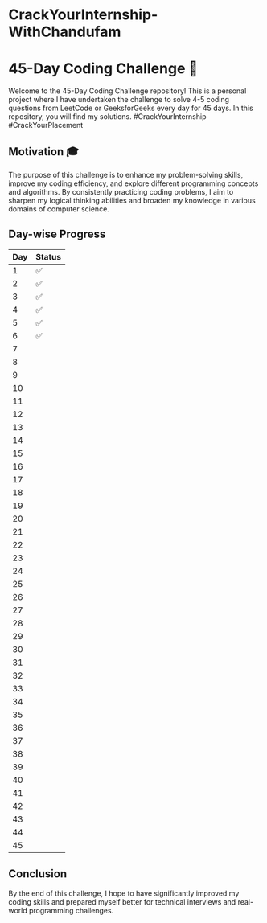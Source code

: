 # CrackYourInternship-WithChandufam
# 45-Day Coding Challenge 🚩

Welcome to the 45-Day Coding Challenge repository! This is a personal project where I have undertaken the challenge to solve 4-5 coding questions from LeetCode or GeeksforGeeks every day for 45 days. In this repository, you will find my solutions. #CrackYourInternship #CrackYourPlacement

## Motivation 🎓

The purpose of this challenge is to enhance my problem-solving skills, improve my coding efficiency, and explore different programming concepts and algorithms. By consistently practicing coding problems, I aim to sharpen my logical thinking abilities and broaden my knowledge in various domains of computer science.

## Day-wise Progress

| Day | Status   |
|-----|----------|
| 1   |    ✅   |
| 2   |    ✅   |
| 3   |    ✅   |
| 4   |    ✅   |
| 5   |     ✅     |
| 6   |    ✅      |
| 7   |          |
| 8   |          |
| 9   |          |
| 10  |          |
| 11  |          |
| 12  |          |
| 13  |          |
| 14  |          |
| 15  |          |
| 16  |          |
| 17  |          |
| 18  |          |
| 19  |          |
| 20  |          |
| 21  |          |
| 22  |          |
| 23  |          |
| 24  |          |
| 25  |          |
| 26  |          |
| 27  |          |
| 28  |          |
| 29  |          |
| 30  |          |
| 31  |          |
| 32  |          |
| 33  |          |
| 34  |          |
| 35  |          |
| 36  |          |
| 37  |          |
| 38  |          |
| 39  |          |
| 40  |          |
| 41  |          |
| 42  |          |
| 43  |          |
| 44  |          |
| 45  |          |

## Conclusion
By the end of this challenge, I hope to have significantly improved my coding skills and prepared myself better for technical interviews and real-world programming challenges.

